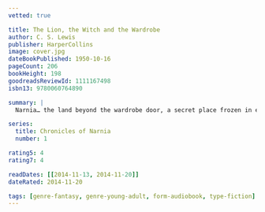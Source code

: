 ```yaml
---
vetted: true

title: The Lion, the Witch and the Wardrobe
author: C. S. Lewis
publisher: HarperCollins
image: cover.jpg
dateBookPublished: 1950-10-16
pageCount: 206
bookHeight: 198
goodreadsReviewId: 1111167498
isbn13: 9780060764890

summary: |
  Narnia… the land beyond the wardrobe door, a secret place frozen in eternal winter, a magical country waiting to be set free. Lucy is the first to find the secret of the wardrobe in the professor's mysterious old house. At first her brothers and sister don't believe her when she tells of her visit to the land of Narnia. But soon Edmund, then Peter and Susan step through the wardrobe themselves. In Narnia they find a country buried under the evil enchantment of the White Witch. When they meet the Lion Aslan, they realize they've been called to a great adventure and bravely join the battle to free Narnia from the Witch's sinister spell.

series:
  title: Chronicles of Narnia
  number: 1

rating5: 4
rating7: 4

readDates: [[2014-11-13, 2014-11-20]]
dateRated: 2014-11-20

tags: [genre-fantasy, genre-young-adult, form-audiobook, type-fiction]
---
```

